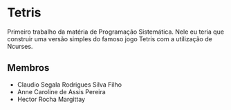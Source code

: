 # Tetris
Primeiro trabalho da matéria de Programação Sistemática. Nele eu teria que construir uma versão simples do famoso jogo Tetris com a utilização de Ncurses.

## Membros

+	Claudio Segala Rodrigues Silva Filho
+	Anne Caroline de Assis Pereira       
+	Hector Rocha Margittay


